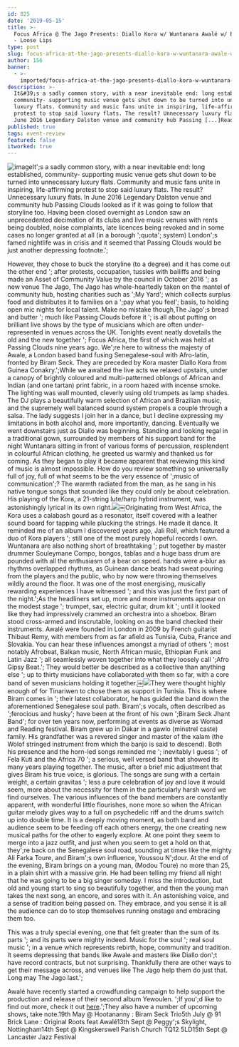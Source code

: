 ```yaml
---
id: 825
date: '2019-05-15'
title: >-
  Focus Africa @ The Jago Presents: Diallo Kora w/ Wuntanara Awalé w/ Biram Seck
  - Loose Lips
type: post
slug: focus-africa-at-the-jago-presents-diallo-kora-w-wuntanara-awale-w-biram-seck
author: 156
banner:
  - >-
    imported/focus-africa-at-the-jago-presents-diallo-kora-w-wuntanara-awale-w-biram-seck/image825.jpeg
description: >-
  It&#39;s a sadly common story, with a near inevitable end: long established,
  community- supporting music venue gets shut down to be turned into unnecessary
  luxury flats. Community and music fans unite in inspiring, life-affirming
  protest to stop said luxury flats. The result? Unnecessary luxury flats. In
  June 2016 Legendary Dalston venue and community hub Passing [...]Read More...
published: true
tags: event-review
featured: false
itworked: true
---
```

![image](../imported/focus-africa-at-the-jago-presents-diallo-kora-w-wuntanara-awale-w-biram-seck/image825.jpeg)It';s a sadly common story, with a near inevitable end: long established, community- supporting music venue gets shut down to be turned into unnecessary luxury flats. Community and music fans unite in inspiring, life-affirming protest to stop said luxury flats. The result? Unnecessary luxury flats. In June 2016 Legendary Dalston venue and community hub Passing Clouds looked as if it was going to follow that storyline too. Having been closed overnight as London saw an unprecedented decimation of its clubs and live music venues with rents being doubled, noise complaints, late licences being revoked and in some cases no longer granted at all (in a borough ';quota'; system) London';s famed nightlife was in crisis and it seemed that Passing Clouds would be just another depressing footnote.';

However, they chose to buck the storyline (to a degree) and it has come out the other end '; after protests, occupation, tussles with bailiffs and being made an Asset of Community Value by the council in October 2016 '; as new venue The Jago, The Jago has whole-heartedly taken on the mantel of community hub, hosting charities such as ';My Yard'; which collects surplus food and distributes it to families on a ';pay what you feel'; basis, to holding open mic nights for local talent. Make no mistake though,The Jago';s bread and butter '; much like Passing Clouds before it '; is all about putting on brilliant live shows by the type of musicians which are often under-represented in venues across the UK. Tonights event neatly dovetails the old and the new together '; Focus Africa, the first of which was held at Passing Clouds nine years ago. We';re here to witness the majesty of Awale, a London based band fusing Senegalese-soul with Afro-latin, fronted by Biram Seck. They are preceded by Kora master Diallo Kora from Guinea Conakry.';While we awaited the live acts we relaxed upstairs, under a canopy of brightly coloured and multi-patterned oblongs of African and Indian (and one tartan) print fabric, in a room hazed with incense smoke. The lighting was wall mounted, cleverly using old trumpets as lamp shades. The DJ plays a beautifully warm selection of African and Brazilian music, and the supremely well balanced sound system propels a couple through a salsa. The lady suggests I join her in a dance, but I decline expressing my limitations in both alcohol and, more importantly, dancing. Eventually we went downstairs just as Diallo was beginning. Standing and looking regal in a traditional gown, surrounded by members of his support band for the night Wuntanara sitting in front of various forms of percussion, resplendent in colourful African clothing, he greeted us warmly and thanked us for coming. As they began to play it became apparent that reviewing this kind of music is almost impossible. How do you review something so universally full of joy, full of what seems to be the very essence of ';music of communication';? The warmth radiated from the man, as he sang in his native tongue songs that sounded like they could only be about celebration. His playing of the Kora, a 21-string lute/harp hybrid instrument, was astonishingly lyrical in its own right.![](/wp-content/uploads/live/img/wysiwyg/5cdbe4ce959d4.jpg)￼Originating from West Africa, the Kora uses a calabash gourd as a resonator, itself covered with a leather sound board for tapping while plucking the strings. He made it dance. It reminded me of an album I discovered years ago, Jali Roll, which featured a duo of Kora players '; still one of the most purely hopeful records I own. Wuntanara are also nothing short of breathtaking '; put together by master drummer Souleymane Compo, bongos, tablas and a huge bass drum are pounded with all the enthusiasm of a bear on speed. hands were a-blur as rhythms overlapped rhythms, as Guinean dance beats had sweat pouring from the players and the public, who by now were throwing themselves wildly around the floor. It was one of the most energising, musically rewarding experiences I have witnessed '; and this was just the first part of the night.';As the headliners set up, more and more instruments appear on the modest stage '; trumpet, sax, electric guitar, drum kit '; until it looked like they had impressively crammed an orchestra into a shoebox. Biram stood cross-armed and inscrutable, looking on as the band checked their instruments. Awalé were founded in London in 2009 by French guitarist Thibaut Remy, with members from as far afield as Tunisia, Cuba, France and Slovakia. You can hear these influences amongst a myriad of others '; most notably Afrobeat, Balkan music, North African music, Ethiopian Funk and Latin Jazz '; all seamlessly woven together into what they loosely call ';Afro Gipsy Beat.'; They would better be described as a collective than anything else '; up to thirty musicians have collaborated with them so far, with a core band of seven musicians holding it together.￼![](/wp-content/uploads/live/img/wysiwyg/5cdbe4e5466e6.jpg)They were thought highly enough of for Tinariwen to chose them as support in Tunisia. This is where Biram comes in '; their latest collaborator, he has guided the band down the aforementioned Senegalese soul path. Biram';s vocals, often described as ';ferocious and husky'; have been at the front of his own ';Biram Seck Jhant Band'; for over ten years now, performing at events as diverse as Womad and Reading festival. Biram grew up in Dakar in a gawlo (minstrel caste) family. His grandfather was a revered singer and master of the xalam (the Wolof stringed instrument from which the banjo is said to descend). Both his presence and the horn-led songs reminded me '; inevitably I guess '; of Fela Kuti and the Africa 70 '; a serious, well versed band that showed its many years playing together. The music, after a brief mic adjustment that gives Biram his true voice, is glorious. The songs are sung with a certain weight, a certain gravitas '; less a pure celebration of joy and love it would seem, more about the necessity for them in the particularly harsh word we find ourselves. The various influences of the band members are constantly apparent, with wonderful little flourishes, none more so when the African guitar melody gives way to a full on psychedelic riff and the drums switch up into double time. It is a deeply moving moment, as both band and audience seem to be feeding off each others energy, the one creating new musical paths for the other to eagerly explore. At one point they seem to merge into a jazz outfit, and just when you seem to get a hold on that, they';re back on the Senegalese soul road, sounding at times like the mighty Ali Farka Toure, and Biram';s own influence, Youssou N';dour. At the end of the evening, Biram brings on a young man, (Modou Toure) no more than 25, in a plain shirt with a massive grin. He had been telling my friend all night that he was going to be a big singer someday. I miss the introduction, but old and young start to sing so beautifully together, and then the young man takes the next song, an encore, and sores with it. An astonishing voice, and a sense of tradition being passed on. They embrace, and you sense it is all the audience can do to stop themselves running onstage and embracing them too.

This was a truly special evening, one that felt greater than the sum of its parts '; and its parts were mighty indeed. Music for the soul '; real soul music '; in a venue which represents rebirth, hope, community and tradition. It seems depressing that bands like Awale and masters like Diallo don';t have record contracts, but not surprising. Thankfully there are other ways to get their message across, and venues like The Jago help them do just that. Long may The Jago last.';

Awalé have recently started a crowdfunding campaign to help support the production and release of their second album Yewoulen. ';If you';d like to find out more, check it out [here](https://www.crowdfunder.co.uk/awale?tk=907b37129dc5317626d22f4662a4c4908b1f65aa).';They also have a number of upcoming shows, take note.19th May @ Hootananny : Biram Seck Trio5th July @ 91 Brick Lane : Original Roots feat Awalé13th Sept @ Peggy';s Skylight, Nottingham14th Sept @ Kingskerswell Parish Church TQ12 5LD15th Sept @ Lancaster Jazz Festival